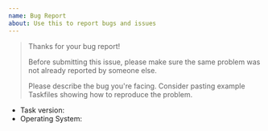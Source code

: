 ```yaml
---
name: Bug Report
about: Use this to report bugs and issues
---
```


> Thanks for your bug report!
>
> Before submitting this issue, please make sure the same problem was
> not already reported by someone else.
>
> Please describe the bug you're facing. Consider pasting example
> Taskfiles showing how to reproduce the problem.

- Task version:
- Operating System:
